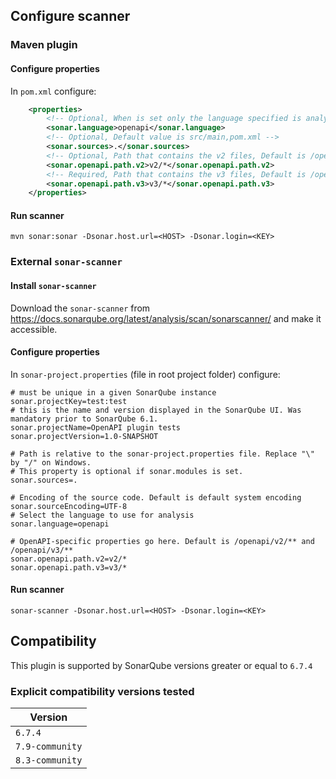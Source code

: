 ## Configure scanner

### Maven plugin

#### Configure properties

In `pom.xml` configure:

````xml
    <properties>
        <!-- Optional, When is set only the language specified is analyzed -->
        <sonar.language>openapi</sonar.language>
        <!-- Optional, Default value is src/main,pom.xml -->
        <sonar.sources>.</sonar.sources>
        <!-- Optional, Path that contains the v2 files, Default is /openapi/v2/** -->
        <sonar.openapi.path.v2>v2/*</sonar.openapi.path.v2>
        <!-- Required, Path that contains the v3 files, Default is /openapi/v3/** -->
        <sonar.openapi.path.v3>v3/*</sonar.openapi.path.v3>
    </properties>
````

#### Run scanner

`mvn sonar:sonar -Dsonar.host.url=<HOST> -Dsonar.login=<KEY>`

### External `sonar-scanner`

#### Install `sonar-scanner`

Download the `sonar-scanner` from https://docs.sonarqube.org/latest/analysis/scan/sonarscanner/ and make it accessible.

#### Configure properties

In `sonar-project.properties` (file in root project folder) configure:

````properties
# must be unique in a given SonarQube instance
sonar.projectKey=test:test
# this is the name and version displayed in the SonarQube UI. Was mandatory prior to SonarQube 6.1.
sonar.projectName=OpenAPI plugin tests
sonar.projectVersion=1.0-SNAPSHOT

# Path is relative to the sonar-project.properties file. Replace "\" by "/" on Windows.
# This property is optional if sonar.modules is set.
sonar.sources=.

# Encoding of the source code. Default is default system encoding
sonar.sourceEncoding=UTF-8
# Select the language to use for analysis
sonar.language=openapi

# OpenAPI-specific properties go here. Default is /openapi/v2/** and /openapi/v3/**
sonar.openapi.path.v2=v2/*
sonar.openapi.path.v3=v3/*
````

#### Run scanner

`sonar-scanner -Dsonar.host.url=<HOST> -Dsonar.login=<KEY>`

## Compatibility

This plugin is supported by SonarQube versions greater or equal to `6.7.4`

### Explicit compatibility versions tested

| Version |
|---------|
| `6.7.4` |
| `7.9-community` |
| `8.3-community` |
